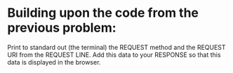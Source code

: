 # Building upon the code from the previous problem:

Print to standard out (the terminal) the REQUEST method and the REQUEST URI from the REQUEST LINE.
Add this data to your RESPONSE so that this data is displayed in the browser.
